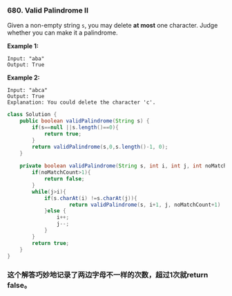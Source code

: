 ### 680. Valid Palindrome II

Given a non-empty string `s`, you may delete **at most** one character. Judge whether you can make it a palindrome.

**Example 1:**

```
Input: "aba"
Output: True
```



**Example 2:**

```
Input: "abca"
Output: True
Explanation: You could delete the character 'c'.
```

~~~java
class Solution {
    public boolean validPalindrome(String s) {
        if(s==null ||s.length()==0){
            return true;
        }
        return validPalindrome(s,0,s.length()-1, 0);
    }
    
    private boolean validPalindrome(String s, int i, int j, int noMatchCount){
        if(noMatchCount>1){
            return false;
        }
        while(j>i){
            if(s.charAt(i) !=s.charAt(j)){
                    return validPalindrome(s, i+1, j, noMatchCount+1) || validPalindrome(s,i, j-1, noMatchCount+1);
            }else {
                i++;
                j--;
            }
        }
        return true;
    }
}
~~~

### 这个解答巧妙地记录了两边字母不一样的次数，超过1次就return false。

